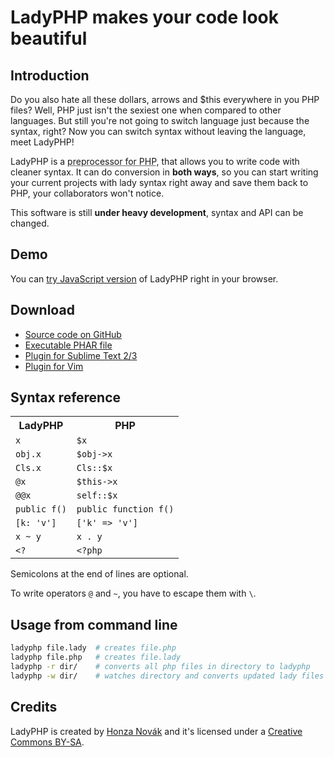 # LadyPHP makes your code look beautiful

## Introduction

Do you also hate all these dollars, arrows and $this everywhere in you PHP files? Well, PHP just isn't the sexiest one when compared to other languages. But still you're not going to switch language just because the syntax, right? Now you can switch syntax without leaving the language, meet LadyPHP!

LadyPHP is a <abbr title="Hey, that's not weird at all!">preprocessor for PHP</abbr>, that allows you to write code with cleaner syntax. It can do conversion in **both ways**, so you can start writing your current projects with lady syntax right away and save them back to PHP, your collaborators won't notice.

This software is still **under heavy development**, syntax and API can be changed.

## Demo

You can [try JavaScript version](http://ladyphp.honzanovak.com) of LadyPHP right in your browser.

## Download

- [Source code on GitHub](http://github.com/unu/ladyphp)
- [Executable PHAR file](http://db.tt/ITnDm5KI)
- [Plugin for Sublime Text 2/3](http://github.com/unu/sublime-ladyphp)
- [Plugin for Vim](http://github.com/unu/vim-ladyphp)

## Syntax reference

<table>
  <tr><th>LadyPHP</th><th>PHP</th></tr>
  <tr><td><code>x</code></td><td><code>$x</code></td></tr>
  <tr><td><code>obj.x</code></td><td><code>$obj->x</code></td></tr>
  <tr><td><code>Cls.x</code></td><td><code>Cls::$x</code></td></tr>
  <tr><td><code>@x</code></td><td><code>$this->x</code></td></tr>
  <tr><td><code>@@x</code></td><td><code>self::$x</code></td></tr>
  <tr><td><code>public f()</code></td><td><code>public function f()</code></td></tr>
  <tr><td><code>[k: 'v']</code></td><td><code>['k' => 'v']</code></td></tr>
  <tr><td><code>x ~ y</code></td><td><code>x . y</code></td></tr>
  <tr><td><code>&lt;?</code></td><td><code>&lt;?php</code></td></tr>
</table>

Semicolons at the end of lines are optional.

To write operators `@` and `~`, you have to escape them with `\`.

## Usage from command line

```sh
ladyphp file.lady  # creates file.php
ladyphp file.php   # creates file.lady
ladyphp -r dir/    # converts all php files in directory to ladyphp
ladyphp -w dir/    # watches directory and converts updated lady files
```

## Credits

LadyPHP is created by [Honza Novák](http://honzanovak.com) and it's licensed under a [Creative Commons BY-SA](http://creativecommons.org/licenses/by-sa/4.0/).
